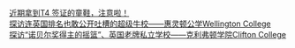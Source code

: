   
[近期拿到T4 签证的童鞋，注意啦！](http://www.dianyue.me/archives/475/wvklwav2uql63trh/)  
[探访连英国排名也敢公开吐槽的超级牛校——惠灵顿公学Wellington College](http://www.dianyue.me/archives/476/zgoamgz2668gc228/)  
[探访“诺贝尔奖得主的摇篮”、英国老牌私立学校——克利弗顿学院Clifton College](http://www.dianyue.me/archives/465/2lzmsf47gt5uyu9z/)